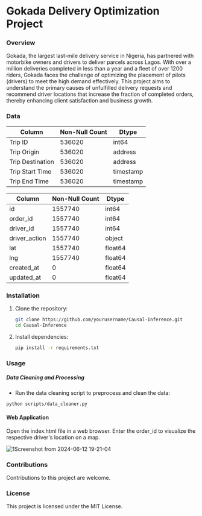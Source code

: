 # Gokada Delivery Optimization Project

### Overview
Gokada, the largest last-mile delivery service in Nigeria, has partnered with motorbike owners and drivers to deliver parcels across Lagos. With over a million deliveries completed in less than a year and a fleet of over 1200 riders, Gokada faces the challenge of optimizing the placement of pilots (drivers) to meet the high demand effectively. This project aims to understand the primary causes of unfulfilled delivery requests and recommend driver locations that increase the fraction of completed orders, thereby enhancing client satisfaction and business growth.

### Data


| Column | Non-Null Count | Dtype |
|-----------------|-----------------|-----------------|
| Trip ID  | 536020  | int64  |
| Trip Origin  | 536020  | address  |
| Trip Destination  | 536020  | address  |
| Trip Start Time   | 536020 | timestamp |
| Trip End Time   | 536020 | timestamp |



| Column | Non-Null Count | Dtype |
|-----------------|-----------------|-----------------|
| id  | 1557740  | int64  |
| order_id  | 1557740  | int64  |
| driver_id  | 1557740  | int64  |
| driver_action  | 1557740  | object  |
| lat   | 1557740 | float64 |
| lng   | 1557740 | float64 |
| created_at  | 0  | float64  |
| updated_at  | 0  | float64  |


### Installation

1. Clone the repository:
   ```sh
   git clone https://github.com/yourusername/Causal-Inference.git
   cd Causal-Inference
   ```
2. Install dependencies:
   ```sh
   pip install -r requirements.txt
   ```

### Usage

##### Data Cleaning and Processing
  - Run the data cleaning script to preprocess and clean the data:
  ```sh
  python scripts/data_cleaner.py
  ```
#### Web Application
Open the index.html file in a web browser. Enter the order_id to visualize the respective driver's location on a map.

![1Screenshot from 2024-06-12 19-21-04](https://github.com/Yohanes213/Causal-Inference/assets/99422479/ab483b84-a12e-41bf-b783-292cc3256541)


### Contributions

Contributions to this project are welcome.

### License

This project is licensed under the MIT License.
